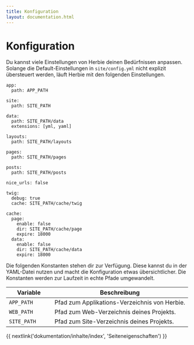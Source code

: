 ```yaml
---
title: Konfiguration
layout: documentation.html
---
```


# Konfiguration

Du kannst viele Einstellungen von Herbie deinen Bedürfnissen anpassen. Solange
die Default-Einstellungen in `site/config.yml` nicht explizit übersteuert
werden, läuft Herbie mit den folgenden Einstellungen.

    app:
      path: APP_PATH

    site:
      path: SITE_PATH

    data:
      path: SITE_PATH/data
      extensions: [yml, yaml]

    layouts:
      path: SITE_PATH/layouts

    pages:
      path: SITE_PATH/pages

    posts:
      path: SITE_PATH/posts

    nice_urls: false

    twig:
      debug: true
      cache: SITE_PATH/cache/twig

    cache:
      page:
        enable: false
        dir: SITE_PATH/cache/page
        expire: 18000
      data:
        enable: false
        dir: SITE_PATH/cache/data
        expire: 18000


Die folgenden Konstanten stehen dir zur Verfügung. Diese kannst du in der
YAML-Datei nutzen und macht die Konfiguration etwas übersichtlicher. Die
Konstanten werden zur Laufzeit in echte Pfade umgewandelt.

<table class="pure-table pure-table-horizontal" width="100%">
    <thead>
        <tr>
            <th width="25%">Variable</th>
            <th width="75%">Beschreibung</th>
        </tr>
    </thead>
    <tr>
        <td><code>APP_PATH</code></td>
        <td>Pfad zum Applikations-Verzeichnis von Herbie.</td>
    </tr>
    <tr>
        <td><code>WEB_PATH</code></td>
        <td>Pfad zum Web-Verzeichnis deines Projekts.</td>
    </tr>
    <tr>
        <td><code>SITE_PATH</code></td>
        <td>Pfad zum Site-Verzeichnis deines Projekts.</td>
    </tr>
</table>


{{ nextlink('dokumentation/inhalte/index', 'Seiteneigenschaften') }}
